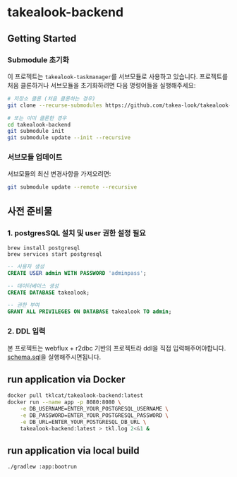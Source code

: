 # takealook-backend

## Getting Started

### Submodule 초기화

이 프로젝트는 `takealook-taskmanager`를 서브모듈로 사용하고 있습니다. 프로젝트를 처음 클론하거나 서브모듈을 초기화하려면 다음 명령어들을 실행해주세요:

```bash
# 저장소 클론 (처음 클론하는 경우)
git clone --recurse-submodules https://github.com/takea-look/takealook-backend.git

# 또는 이미 클론한 경우
cd takealook-backend
git submodule init
git submodule update --init --recursive
```

### 서브모듈 업데이트

서브모듈의 최신 변경사항을 가져오려면:

```bash
git submodule update --remote --recursive
```

## 사전 준비물
### 1. postgresSQL 설치 및 user 권한 설정 필요
```
brew install postgresql
brew services start postgresql
```

```sql
-- 사용자 생성
CREATE USER admin WITH PASSWORD 'adminpass';

-- 데이터베이스 생성
CREATE DATABASE takealook;

-- 권한 부여
GRANT ALL PRIVILEGES ON DATABASE takealook TO admin;
```

### 2. DDL 입력
본 프로젝트는 webflux + r2dbc 기반의 프로젝트라 ddl을 직접 입력해주어야합니다.  
[schema.sql](https://github.com/takea-look/takealook-backend/blob/main/app/src/main/resources/schema.sql)을 실행해주시면됩니다.

## run application via Docker
```sh
docker pull tklcat/takealook-backend:latest
docker run --name app -p 8080:8080 \
    -e DB_USERNAME=ENTER_YOUR_POSTGRESQL_USERNAME \
    -e DB_PASSWORD=ENTER_YOUR_POSTGRESQL_PASSWORD \
    -e DB_URL=ENTER_YOUR_POSTGRESQL_DB_URL \
    takealook-backend:latest > tkl.log 2<&1 &
```

## run application via local build
```
./gradlew :app:bootrun
```
